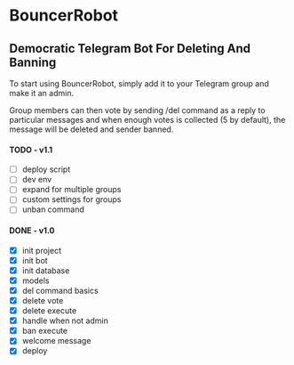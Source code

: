 # BouncerRobot

## Democratic Telegram Bot For Deleting And Banning

To start using BouncerRobot, simply add it to your Telegram group and make it an admin.

Group members can then vote by sending /del command as a reply to particular messages and when enough votes is collected (5 by default), the message will be deleted and sender banned.

#### TODO - v1.1

- [ ] deploy script
- [ ] dev env
- [ ] expand for multiple groups
- [ ] custom settings for groups
- [ ] unban command

#### DONE - v1.0

- [x] init project
- [x] init bot
- [x] init database
- [x] models
- [x] del command basics
- [x] delete vote
- [x] delete execute
- [x] handle when not admin
- [x] ban execute
- [x] welcome message
- [x] deploy
